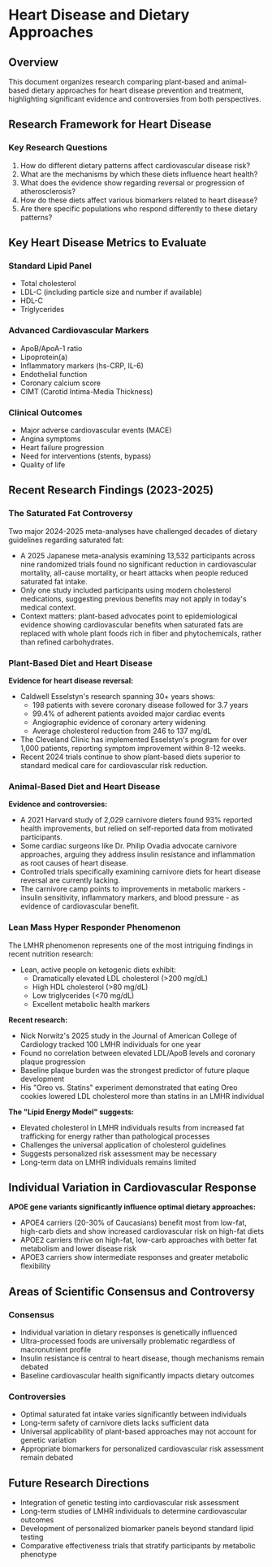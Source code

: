 # Heart Disease and Dietary Approaches

## Overview
This document organizes research comparing plant-based and animal-based dietary approaches for heart disease prevention and treatment, highlighting significant evidence and controversies from both perspectives.

## Research Framework for Heart Disease

### Key Research Questions
1. How do different dietary patterns affect cardiovascular disease risk?
2. What are the mechanisms by which these diets influence heart health?
3. What does the evidence show regarding reversal or progression of atherosclerosis?
4. How do these diets affect various biomarkers related to heart disease?
5. Are there specific populations who respond differently to these dietary patterns?

## Key Heart Disease Metrics to Evaluate

### Standard Lipid Panel
- Total cholesterol
- LDL-C (including particle size and number if available)
- HDL-C
- Triglycerides

### Advanced Cardiovascular Markers
- ApoB/ApoA-1 ratio
- Lipoprotein(a)
- Inflammatory markers (hs-CRP, IL-6)
- Endothelial function
- Coronary calcium score
- CIMT (Carotid Intima-Media Thickness)

### Clinical Outcomes
- Major adverse cardiovascular events (MACE)
- Angina symptoms
- Heart failure progression
- Need for interventions (stents, bypass)
- Quality of life

## Recent Research Findings (2023-2025)

### The Saturated Fat Controversy

Two major 2024-2025 meta-analyses have challenged decades of dietary guidelines regarding saturated fat:

- A 2025 Japanese meta-analysis examining 13,532 participants across nine randomized trials found no significant reduction in cardiovascular mortality, all-cause mortality, or heart attacks when people reduced saturated fat intake.
- Only one study included participants using modern cholesterol medications, suggesting previous benefits may not apply in today's medical context.
- Context matters: plant-based advocates point to epidemiological evidence showing cardiovascular benefits when saturated fats are replaced with whole plant foods rich in fiber and phytochemicals, rather than refined carbohydrates.

### Plant-Based Diet and Heart Disease

**Evidence for heart disease reversal:**
- Caldwell Esselstyn's research spanning 30+ years shows:
  - 198 patients with severe coronary disease followed for 3.7 years
  - 99.4% of adherent patients avoided major cardiac events
  - Angiographic evidence of coronary artery widening
  - Average cholesterol reduction from 246 to 137 mg/dL
- The Cleveland Clinic has implemented Esselstyn's program for over 1,000 patients, reporting symptom improvement within 8-12 weeks.
- Recent 2024 trials continue to show plant-based diets superior to standard medical care for cardiovascular risk reduction.

### Animal-Based Diet and Heart Disease

**Evidence and controversies:**
- A 2021 Harvard study of 2,029 carnivore dieters found 93% reported health improvements, but relied on self-reported data from motivated participants.
- Some cardiac surgeons like Dr. Philip Ovadia advocate carnivore approaches, arguing they address insulin resistance and inflammation as root causes of heart disease.
- Controlled trials specifically examining carnivore diets for heart disease reversal are currently lacking.
- The carnivore camp points to improvements in metabolic markers - insulin sensitivity, inflammatory markers, and blood pressure - as evidence of cardiovascular benefit.

### Lean Mass Hyper Responder Phenomenon

The LMHR phenomenon represents one of the most intriguing findings in recent nutrition research:
- Lean, active people on ketogenic diets exhibit:
  - Dramatically elevated LDL cholesterol (>200 mg/dL)
  - High HDL cholesterol (>80 mg/dL)
  - Low triglycerides (<70 mg/dL)
  - Excellent metabolic health markers

**Recent research:**
- Nick Norwitz's 2025 study in the Journal of American College of Cardiology tracked 100 LMHR individuals for one year
- Found no correlation between elevated LDL/ApoB levels and coronary plaque progression
- Baseline plaque burden was the strongest predictor of future plaque development
- His "Oreo vs. Statins" experiment demonstrated that eating Oreo cookies lowered LDL cholesterol more than statins in an LMHR individual

**The "Lipid Energy Model" suggests:**
- Elevated cholesterol in LMHR individuals results from increased fat trafficking for energy rather than pathological processes
- Challenges the universal application of cholesterol guidelines
- Suggests personalized risk assessment may be necessary
- Long-term data on LMHR individuals remains limited

## Individual Variation in Cardiovascular Response

**APOE gene variants significantly influence optimal dietary approaches:**
- APOE4 carriers (20-30% of Caucasians) benefit most from low-fat, high-carb diets and show increased cardiovascular risk on high-fat diets
- APOE2 carriers thrive on high-fat, low-carb approaches with better fat metabolism and lower disease risk
- APOE3 carriers show intermediate responses and greater metabolic flexibility

## Areas of Scientific Consensus and Controversy

### Consensus
- Individual variation in dietary responses is genetically influenced
- Ultra-processed foods are universally problematic regardless of macronutrient profile
- Insulin resistance is central to heart disease, though mechanisms remain debated
- Baseline cardiovascular health significantly impacts dietary outcomes

### Controversies
- Optimal saturated fat intake varies significantly between individuals
- Long-term safety of carnivore diets lacks sufficient data
- Universal applicability of plant-based approaches may not account for genetic variation
- Appropriate biomarkers for personalized cardiovascular risk assessment remain debated

## Future Research Directions

- Integration of genetic testing into cardiovascular risk assessment
- Long-term studies of LMHR individuals to determine cardiovascular outcomes
- Development of personalized biomarker panels beyond standard lipid testing
- Comparative effectiveness trials that stratify participants by metabolic phenotype 